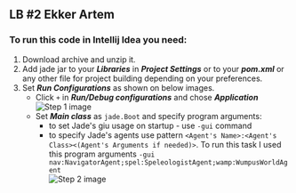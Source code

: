 ## LB #2 Ekker Artem

### To run this code in Intellij Idea you need:
1. Download archive and unzip it.
2. Add jade jar to your ***Libraries*** in ***Project Settings*** or to your ***pom.xml*** or any other file for project building depending on your preferences.
3. Set ***Run Configurations*** as shown on below images.
   - Click `+` in ***Run/Debug configurations*** and chose ***Application***<br/>![Step 1 image](https://i.ibb.co/RDLW1Vr/1.png)
   - Set ***Main class*** as `jade.Boot` and specify program arguments:
      - to set Jade's giu usage on startup - use `-gui` command
      - to specify Jade's agents use pattern `<Agent's Name>:<Agent's Class><(Agent's Arguments if needed)>`. To run this task I used this program arguments `-gui nav:NavigatorAgent;spel:SpeleologistAgent;wamp:WumpusWorldAgent`<br/>![Step 2 image](https://i.ibb.co/bRtSRrG/3.png)

